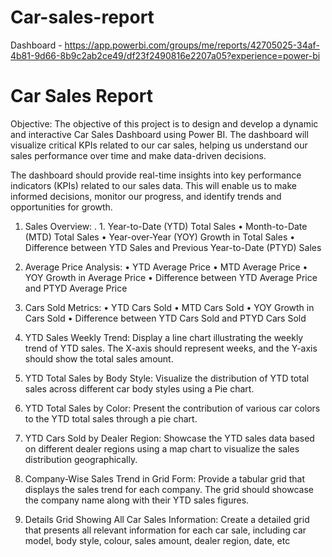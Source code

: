 
# Car-sales-report
Dashboard - https://app.powerbi.com/groups/me/reports/42705025-34af-4b81-9d66-8b9c2ab2ce49/df23f2490816e2207a05?experience=power-bi

# Car Sales Report
 
 Objective: The objective of this project is to design and develop a dynamic and interactive Car Sales Dashboard using Power BI. The dashboard will visualize critical KPIs related to our car sales, helping us understand our sales performance over time and make data-driven decisions.

The dashboard should provide real-time insights into key performance indicators (KPIs) related to our sales data. This will enable us to make informed decisions, monitor our progress, and identify trends and opportunities for growth.
1.	Sales Overview:
.  1. 	Year-to-Date (YTD) Total Sales
•	Month-to-Date (MTD) Total Sales
•	Year-over-Year (YOY) Growth in Total Sales
•	Difference between YTD Sales and Previous Year-to-Date (PTYD) Sales
2.	Average Price Analysis:
•	YTD Average Price
•	MTD Average Price
•	YOY Growth in Average Price
•	Difference between YTD Average Price and PTYD Average Price
3.	Cars Sold Metrics:
•	YTD Cars Sold
•	MTD Cars Sold
•	YOY Growth in Cars Sold
•	Difference between YTD Cars Sold and PTYD Cars Sold


1.	YTD Sales Weekly Trend:
 Display a line chart illustrating the weekly trend of YTD sales. The X-axis should   represent weeks, and the Y-axis should show the total sales amount.
2.	YTD Total Sales by Body Style: 
 Visualize the distribution of YTD total sales across different car body styles using a Pie chart.
3.	YTD Total Sales by Color:
 Present the contribution of various car colors to the YTD total sales through a pie chart.
4.	YTD Cars Sold by Dealer Region:
 Showcase the YTD sales data based on different dealer regions using a map chart to visualize the sales distribution geographically.
 5.	Company-Wise Sales Trend in Grid Form:
  Provide a tabular grid that displays the sales trend for each company. The grid should showcase the company name along with their YTD sales figures.
 6.	Details Grid Showing All Car Sales Information:
  Create a detailed grid that presents all relevant information for each car sale, including car model, body style, colour, sales amount, dealer region, date, etc
